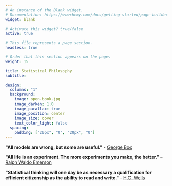 ```yaml
---
# An instance of the Blank widget.
# Documentation: https://wowchemy.com/docs/getting-started/page-builder/
widget: blank

# Activate this widget? true/false
active: true

# This file represents a page section.
headless: true

# Order that this section appears on the page.
weight: 15

title: Statistical Philosophy
subtitle:

design:
  columns: "1"
  background:
    image: open-book.jpg
    image_darken: 1.0
    image_parallax: true
    image_position: center
    image_size: cover
    text_color_light: false
  spacing:
    padding: ["20px", "0", "20px", "0"]
---
```


**"All models are wrong, but some are useful."** - [George Box](https://en.wikipedia.org/wiki/George_E._P._Box)


**"All life is an experiment. The more experiments you make, the better."** – [Ralph Waldo Emerson](https://en.wikipedia.org/wiki/Ralph_Waldo_Emerson)

**"Statistical thinking will one day be as necessary a qualification for efficient citizenship as the ability to read and write."** - [H.G. Wells](https://en.wikipedia.org/wiki/H._G._Wells)
